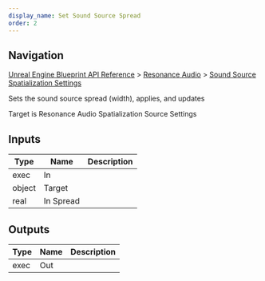 ```yaml
---
display_name: Set Sound Source Spread
order: 2
---
```

## Navigation

[Unreal Engine Blueprint API Reference](https://dev.epicgames.com/documentation/en-us/unreal-engine/BlueprintAPI) > [Resonance Audio](https://dev.epicgames.com/documentation/en-us/unreal-engine/BlueprintAPI/ResonanceAudio) > [Sound Source Spatialization Settings](https://dev.epicgames.com/documentation/en-us/unreal-engine/BlueprintAPI/ResonanceAudio/SoundSourceSpatializationSetting-)

Sets the sound source spread (width), applies, and updates

Target is Resonance Audio Spatialization Source Settings

## Inputs

| Type | Name | Description |
| --- | --- | --- |
| exec | In |  |
| object | Target |  |
| real | In Spread |  |

## Outputs

| Type | Name | Description |
| --- | --- | --- |
| exec | Out |  |
